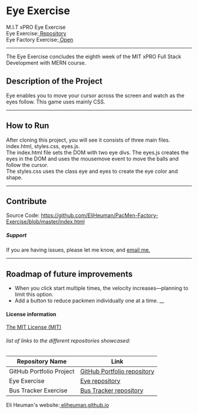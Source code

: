 # Eye Exercise
M.I.T xPRO Eye Exercise<br>
Eye Exercise:<a href="https://github.com/EliHeuman/Eye"> Repository</a><br>
Eye Factory Exercise:<a href="http://eliheuman.github.io/Eye/"> Open</a>
___

The Eye Exercise concludes the eighth week of the MIT xPRO Full Stack Development with MERN course.

## Description of the Project 
Eye enables you to move your cursor across the screen and watch as the eyes follow. This game uses mainly CSS.
___
## How to Run
After cloning this project, you will see it consists of three main files.<br>
index.html, styles.css, eyes.js.<br>
The index.html file sets the DOM with two eye divs.
The eyes.js creates the eyes in the DOM and uses the mousemove event to move the balls and follow the cursor.<br>
The styles.css uses the class eye and eyes to create the eye color and shape.
___
## Contribute
Source Code: https://github.com/EliHeuman/PacMen-Factory-Exercise/blob/master/index.html

##### Support
If you are having issues, please let me know, and <a href="mailto:biz.elih@gmail.com"> email me.</a>
___
## Roadmap of future improvements
- When you click start multiple times, the velocity increases—planning to limit this option.
- Add a button to reduce packmen individually one at a time.
__
#### License information

<a href="https://github.com/EliHeuman/PacMen-Factory-Exercise/blob/master/License.txt">The MIT License (MIT)</a>

###### list of links to the different repositories showcased:
Repository Name  | Link
-------------|--------------------
GitHub Portfolio Project | <a href="https://github.com/EliHeuman/eliheuman.github.io">GitHub Portfolio repository</a>
Eye Exercise | <a href="https://github.com/EliHeuman/Eye">Eye repository</a>
Bus Tracker Exercise| <a href="https://github.com/EliHeuman/Real-Time-Bus">Bus Tracker repository</a>

Eli Heuman's website:<a href=https://eliheuman.github.io> eliheuman.github.io</a>

